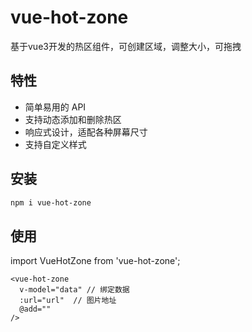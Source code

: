 # vue-hot-zone
基于vue3开发的热区组件，可创建区域，调整大小，可拖拽

## 特性

- 简单易用的 API
- 支持动态添加和删除热区
- 响应式设计，适配各种屏幕尺寸
- 支持自定义样式
## 安装
  ```bash
  npm i vue-hot-zone
  ```
## 使用
import VueHotZone from 'vue-hot-zone';

    <vue-hot-zone 
      v-model="data" // 绑定数据
      :url="url"  // 图片地址
      @add=""
    />
    

